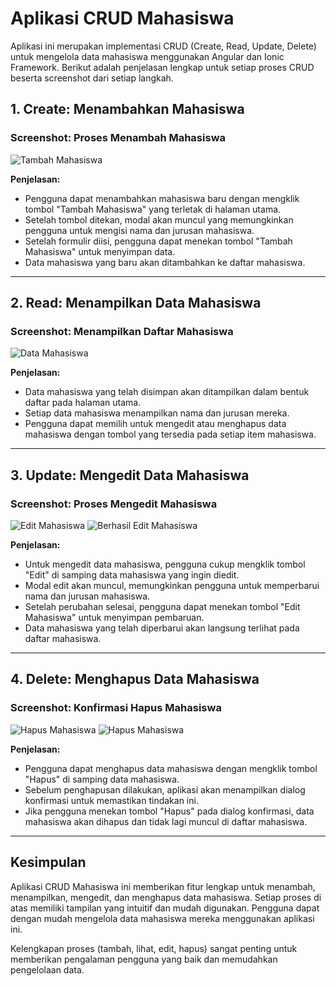 # Aplikasi CRUD Mahasiswa

Aplikasi ini merupakan implementasi CRUD (Create, Read, Update, Delete) untuk mengelola data mahasiswa menggunakan Angular dan Ionic Framework. Berikut adalah penjelasan lengkap untuk setiap proses CRUD beserta screenshot dari setiap langkah.

## 1. Create: Menambahkan Mahasiswa

### Screenshot: Proses Menambah Mahasiswa

![Tambah Mahasiswa](./tambahmahasiswa.png)

**Penjelasan:**

- Pengguna dapat menambahkan mahasiswa baru dengan mengklik tombol "Tambah Mahasiswa" yang terletak di halaman utama.
- Setelah tombol ditekan, modal akan muncul yang memungkinkan pengguna untuk mengisi nama dan jurusan mahasiswa.
- Setelah formulir diisi, pengguna dapat menekan tombol "Tambah Mahasiswa" untuk menyimpan data.
- Data mahasiswa yang baru akan ditambahkan ke daftar mahasiswa.

---

## 2. Read: Menampilkan Data Mahasiswa

### Screenshot: Menampilkan Daftar Mahasiswa

![Data Mahasiswa](./berhasiltambahmahasiswa.png)

**Penjelasan:**

- Data mahasiswa yang telah disimpan akan ditampilkan dalam bentuk daftar pada halaman utama.
- Setiap data mahasiswa menampilkan nama dan jurusan mereka.
- Pengguna dapat memilih untuk mengedit atau menghapus data mahasiswa dengan tombol yang tersedia pada setiap item mahasiswa.

---

## 3. Update: Mengedit Data Mahasiswa

### Screenshot: Proses Mengedit Mahasiswa

![Edit Mahasiswa](./editmahasiswa.png)
![Berhasil Edit Mahasiswa](./berhasileditmahasiswa.png)

**Penjelasan:**

- Untuk mengedit data mahasiswa, pengguna cukup mengklik tombol "Edit" di samping data mahasiswa yang ingin diedit.
- Modal edit akan muncul, memungkinkan pengguna untuk memperbarui nama dan jurusan mahasiswa.
- Setelah perubahan selesai, pengguna dapat menekan tombol "Edit Mahasiswa" untuk menyimpan pembaruan.
- Data mahasiswa yang telah diperbarui akan langsung terlihat pada daftar mahasiswa.

---

## 4. Delete: Menghapus Data Mahasiswa

### Screenshot: Konfirmasi Hapus Mahasiswa

![Hapus Mahasiswa](./konfirmasihapusmahasiswa.png)
![Hapus Mahasiswa](./hapusmahasiswa.png)

**Penjelasan:**

- Pengguna dapat menghapus data mahasiswa dengan mengklik tombol "Hapus" di samping data mahasiswa.
- Sebelum penghapusan dilakukan, aplikasi akan menampilkan dialog konfirmasi untuk memastikan tindakan ini.
- Jika pengguna menekan tombol "Hapus" pada dialog konfirmasi, data mahasiswa akan dihapus dan tidak lagi muncul di daftar mahasiswa.

---

## Kesimpulan

Aplikasi CRUD Mahasiswa ini memberikan fitur lengkap untuk menambah, menampilkan, mengedit, dan menghapus data mahasiswa. Setiap proses di atas memiliki tampilan yang intuitif dan mudah digunakan. Pengguna dapat dengan mudah mengelola data mahasiswa mereka menggunakan aplikasi ini.

Kelengkapan proses (tambah, lihat, edit, hapus) sangat penting untuk memberikan pengalaman pengguna yang baik dan memudahkan pengelolaan data.
